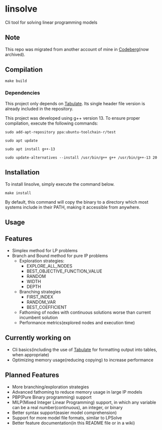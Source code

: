 # linsolve
Cli tool for solving linear programming models

## Note
This repo was migrated from another account of mine in [Codeberg](https://codeberg.org/libertymaxi/linsolve)(now archived).

## Compilation

```
make build
```

### Dependencies

This project only depends on [Tabulate](https://github.com/p-ranav/tabulate?tab=readme-ov-file). Its single header file version is already included in the repository.

This project was developed using g++ version 13. To ensure proper compilation, execute the following commands:

```
sudo add-apt-repository ppa:ubuntu-toolchain-r/test
```

```
sudo apt update
```

```
sudo apt install g++-13
```

```
sudo update-alternatives --install /usr/bin/g++ g++ /usr/bin/g++-13 20
```

## Installation

To install linsolve, simply execute the command below.

```
make install
```

By default, this command will copy the binary to a directory which most systems include in their PATH, making it accessible from anywhere.

## Usage

## Features
* Simplex method for LP problems
* Branch and Bound method for pure IP problems
    * Exploration strategies:
        * EXPLORE_ALL_NODES
        * BEST_OBJECTIVE_FUNCTION_VALUE
        * RANDOM
        * WIDTH
        * DEPTH
    * Branching strategies
        * FIRST_INDEX
        * RANDOM_VAR
        * BEST_COEFFICIENT
    * Fathoming of nodes with continuous solutions worse than current incumbent solution
    * Performance metrics(explored nodes and execution time)

## Currently working on
* Cli basics(including the use of [Tabulate](https://github.com/p-ranav/tabulate?tab=readme-ov-file) for formatting output into tables, when appropriate)
* Optimizing memory usage(reducing copying) to increase performance

## Planned Features
* More branching/exploration strategies
* Advanced fathoming to reduce memory usage in large IP models
* PBP(Pure Binary programming) support
* MILP(Mixed Integer Linear Programming) support, in which any variable can be a real number(continuous), an integer, or binary
* Better syntax support(easier model comprehension)
* Support for more model file formats, similar to LPSolve
* Better feature documentation(in this README file or in a wiki)